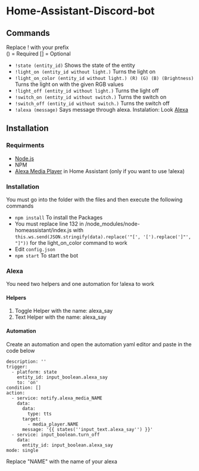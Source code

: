 # Home-Assistant-Discord-bot

## Commands

Replace ! with your prefix  
() = Required   [] = Optional

* `!state (entity_id)` Shows the state of the entity
* `!light_on (entity_id without light.)` Turns the light on
* `!light_on_color (entity_id without light.) (R) (G) (B) (Brightness)` Turns the light on with the given RGB values
* `!light_off (entity_id without light.)` Turns the light off
* `!switch_on (entity_id without switch.)` Turns the switch on
* `!switch_off (entity_id without switch.)` Turns the switch off
* `!alexa (message)` Says message through alexa. Instalation: Look [Alexa](https://github.com/Minionflo/Home-Assistant-Discord-bot#alexa)

## Installation

### Requirments

* [Node.js](https://nodejs.org/en/)
* NPM
* [Alexa Media Player](https://github.com/custom-components/alexa_media_player) in Home Assistant (only if you want to use !alexa)

### Installation

You must go into the folder with the files and then execute the following commands

* `npm install` To install the Packages
* You must replace line 132 in /node_modules/node-homeassistant/index.js with `this.ws.send(JSON.stringify(data).replace('"[', '[').replace(']"', "]"))` for the light_on_color command to work
* Edit `config.json`
* `npm start` To start the bot

### Alexa

You need two helpers and one automation for !alexa to work

#### Helpers

1. Toggle Helper with the name: alexa_say
2. Text Helper with the name: alexa_say

#### Automation

Create an automation and open the automation yaml editor and paste in the code below

```alias: Alexa_Say
description: ''
trigger:
  - platform: state
    entity_id: input_boolean.alexa_say
    to: 'on'
condition: []
action:
  - service: notify.alexa_media_NAME
    data:
      data:
        type: tts
      target:
        - media_player.NAME
      message: '{{ states(''input_text.alexa_say'') }}'
  - service: input_boolean.turn_off
    data:
      entity_id: input_boolean.alexa_say
mode: single
```

Replace "NAME" with the name of your alexa